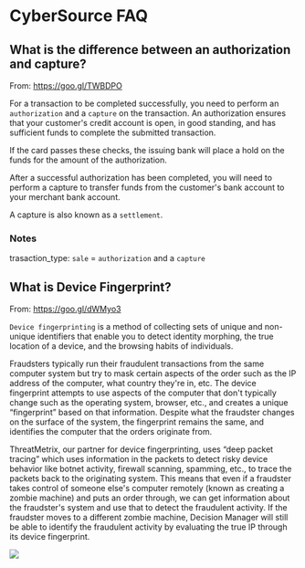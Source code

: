 CyberSource FAQ
===============

## What is the difference between an authorization and capture?

From: https://goo.gl/TWBDPO

For a transaction to be completed successfully, you need to perform an `authorization` and a `capture` on the transaction. An authorization ensures that your customer's credit account is open, in good standing, and has sufficient funds to complete the submitted transaction.

If the card passes these checks, the issuing bank will place a hold on the funds for the amount of the authorization.

After a successful authorization has been completed, you will need to perform a capture to transfer funds from the customer's bank account to your merchant bank account.

A capture is also known as a `settlement`.

### Notes

trasaction_type: `sale` = `authorization` and a `capture`

## What is Device Fingerprint?

From: https://goo.gl/dWMyo3

`Device fingerprinting` is a method of collecting sets of unique and non-unique identifiers that enable you to detect identity morphing, the true location of a device, and the browsing habits of individuals.

Fraudsters typically run their fraudulent transactions from the same computer system but try to mask certain aspects of the order such as the IP address of the computer, what country they're in, etc.  The device fingerprint attempts to use aspects of the computer that don't typically change such as the operating system, browser, etc., and creates a unique “fingerprint” based on that information.  Despite what the fraudster changes on the surface of the system, the fingerprint remains the same, and identifies the computer that the orders originate from.

ThreatMetrix, our partner for device fingerprinting, uses “deep packet tracing” which uses information in the packets to detect risky device behavior like botnet activity, firewall scanning, spamming, etc., to trace the packets back to the originating system.  This means that even if a fraudster takes control of someone else's computer remotely (known as creating a zombie machine) and puts an order through, we can get information about the fraudster's system and use that to detect the fraudulent activity. If the fraudster moves to a different zombie machine, Decision Manager will still be able to identify the fraudulent activity by evaluating the true IP through its device fingerprint.


![](https://support.cybersource.com/library/KB/CYBERSOURCE/devicefingerprint.jpg)